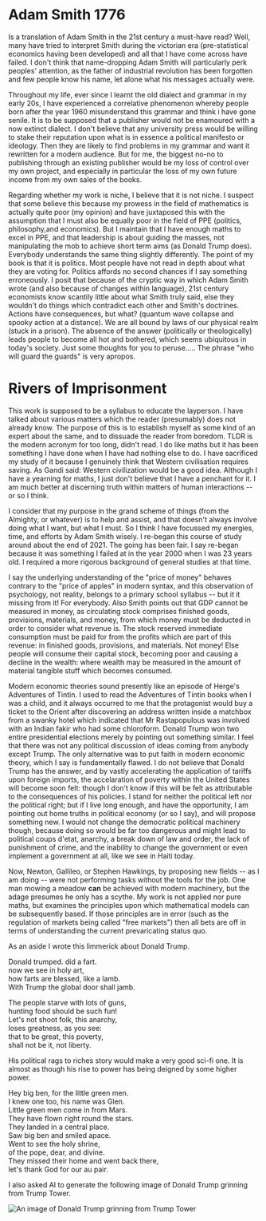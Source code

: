 # Adam Smith 1776

Is a translation of Adam Smith in the 21st century a must-have read?  Well, many have tried to interpret Smith during the   victorian era (pre-statistical economics having been developed) and all that I have come across have failed. I don't think that name-dropping Adam Smith will particularly perk peoples' attention, as the father of industrial revolution has been forgotten and few people know his name, let alone what his messages actually were.

Throughout my life, ever since I learnt the old dialect and grammar in my early 20s, I have experienced a correlative phenomenon whereby people born after the year 1960 misunderstand this grammar and think i have gone senile.  It is to be supposed that a publisher would not be enamoured with a now extinct dialect.  I don't believe that any university press would be willing to stake their reputation upon what is in essence a political manifesto or ideology. Then they are likely to find problems in my grammar and want it rewritten for a modern audience. But for me, the biggest no-no to publishing through an existing publisher would be my loss of control over my own project, and especially in particular the loss of my own future income from my own sales of the books. 

Regarding whether my work is niche, I believe that it is not niche. I suspect that some believe this because my prowess in the field of mathematics is actually quite poor (my opinion) and have juxtaposed this with the assumption that I must also be equally poor in the field of PPE (politics, philosophy,and economics). But I maintain that I have enough maths to excel in PPE, and that leadership is about guiding the masses, not manipulating the mob to achieve short term aims (as Donald Trump does). Everybody understands the same thing slightly differently.  The point of my book is that it is politics.  Most people have not read in depth about what they are voting for.  Politics affords no second chances if I say something erroneously. I posit that because of the cryptic way in which Adam Smith wrote (and also because of changes within language), 21st century economists know scantily little about what Smith truly said, else they wouldn't do things which contradict each other and Smith's doctrines.  Actions have consequences, but what? (quantum wave collapse and spooky action at a distance). We are all bound by laws of our physical realm (stuck in a prison). The absence of the answer (politically or theologically) leads people to become all hot and bothered, which seems ubiquitous in today's society. Just some thoughts for you to peruse.....  The phrase "who will guard the guards" is very apropos.

# Rivers of Imprisonment

This work is supposed to be a syllabus to educate the layperson. I have talked about various matters which the reader (presumably) does not already know. The purpose of this is to establish myself as some kind of an expert about the same, and to dissuade the reader from boredom. TLDR is the modern acronym for too long, didn't read.  I do like maths but it has been something I have done when I have had nothing else to do. I have sacrificed my study of it because I genuinely think that Western civilisation requires saving. As Gandi said: Western civilization would be a good idea. Although I have a yearning for maths, I just don't believe that I have a penchant for it. I am much better at discerning truth within matters of human interactions -- or so I think.  

I consider that my purpose in the grand scheme of things (from the Almighty, or whatever) is to help and assist, and that doesn't always involve doing what I want, but what I must.  So I think I have focussed my energies, time, and efforts by Adam Smith wisely. I re-began this course of study around about the end of 2021. The going has been fair. I say re-began because it was something I failed at in the year 2000 when I was 23 years old. I required a more rigorous background of general studies at that time.

I say the underlying understanding of the "price of money" behaves contrary to the "price of apples" in modern syntax, and this observation of psychology, not reality, belongs to a primary school syllabus -- but it it missing from it! For everybody. Also Smith points out that GDP cannot be measured in money, as circulating stock comprises finished goods, provisions, materials, and money, from which money must be deducted in order to consider what revenue is. The stock reserved immediate consumption must be paid for from the profits which are part of this revenue: in finished goods, provisions, and materials. Not money! Else people will consume their capital stock, becoming poor and causing a decline in the wealth: where wealth may be measured in the amount of material tangible stuff which becomes consumed.

Modern economic theories sound presently like an episode of Herge's Adventures of Tintin. I used to read the Adventures of Tintin books when I was a child, and it always occurred to me that the protagonist would buy a ticket to the Orient after discovering an address written inside a matchbox from a swanky hotel which indicated that Mr Rastapopulous was involved with an Indian fakir who had some chloroform. Donald Trump won two entire presidential elections merely by pointing out something similar.  I feel that there was not any political discussion of ideas coming from anybody except Trump. The only alternative was to put faith in modern economic theory, which I say is fundamentally flawed.  I do not believe that Donald Trump has the answer, and by vastly accelerating the application of tariffs upon foreign imports, the accelaration of poverty within the United States will become soon felt: though I don't know if this will be felt as attributable to the consequences of his policies.  I stand for neither the political left nor the political right; but if I live long enough, and have the opportunity, I am pointing out home truths in political economy (or so I say), and will propose something new.  I would not change the democratic political machinery though, because doing so would be far too dangerous and might lead to political coups d'etat, anarchy, a break down of law and order, the lack of punishment of crime, and the inability to change the government or even implement a government at all, like we see in Haiti today.

Now, Newton, Gallileo, or Stephen Hawkings, by proposing new fields -- as I am doing -- were not performing tasks without the tools for the job.  One man mowing a meadow __can__ be achieved with modern machinery, but the adage presumes he only has a scythe.  My work is not applied nor pure maths, but examines the principles upon which mathematical models can be subsequently based.  If those principles are in error (such as the regulation of markets being called "free markets") then all bets are off in terms of understanding the current prevaricating status quo.

As an aside I wrote this limmerick about Donald Trump.

Donald trumped. did a fart.  
now we see in holy art,  
how farts are blessed, like a lamb.  
With Trump the global door shall jamb.  

The people starve with lots of guns,  
hunting food should be such fun!  
Let's not shoot folk, this anarchy,  
loses greatness, as you see:  
that to be great, this poverty,  
shall not be it, not liberty.  

His political rags to riches story would make a very good sci-fi one.  It is almost as though his rise to power has being deigned by some higher power. 

Hey big ben, for the little green men.  
I knew one too, his name was Glen.  
Little green men come in from Mars.  
They have flown right round the stars.  
They landed in a central place.  
Saw big ben and smiled apace.  
Went to see the holy shrine,  
of the pope, dear, and divine.  
They missed their home and went back there,  
let's thank God for our au pair.  

I also asked AI to generate the following image of Donald Trump grinning from Trump Tower.

![An image of Donald Trump grinning from Trump Tower](https://github.com/dmr104/whisper/images/trump_tower.jpg)
